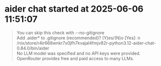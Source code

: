 
# aider chat started at 2025-06-06 11:51:07

> You can skip this check with --no-gitignore  
> Add .aider* to .gitignore (recommended)? (Y)es/(N)o [Yes]: n  
> /nix/store/r4ir668wnkr7x0jfh7kvajal4fmjv82r-python3.12-aider-chat-0.84.0/bin/aider  
> No LLM model was specified and no API keys were provided.  
> OpenRouter provides free and paid access to many LLMs.  
